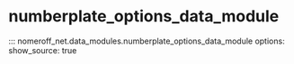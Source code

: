 # numberplate_options_data_module
::: nomeroff_net.data_modules.numberplate_options_data_module
        options:
            show_source: true